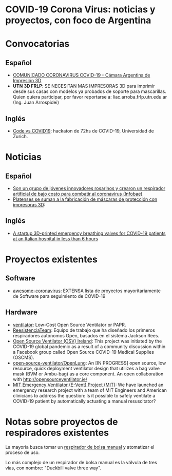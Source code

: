 # COVID-19 Corona Virus: noticias y proyectos, con foco de Argentina

# Convocatorias

## Español

- [COMUNICADO CORONAVIRUS COVID-19 - Cámara Argentina de Impresión 3D](https://www.camar3d.org/comunicado-coronavirus-covid-19/)
- **UTN 3D FRLP**: SE NECESITAN MAS IMPRESORAS 3D para imprimir desde sus casas con modelos ya probados de soporte para mascarillas. Quien quiera participar, por favor reportarse a: liac.arroba.frlp.utn.edu.ar (Ing. Juan Arrospidei)

## Inglés

- [Code vs COVID19](https://www.codevscovid19.org): hackaton de 72hs de COVID-19, Universidad de Zurich.

# Noticias

## Español

- [Son un grupo de jóvenes innovadores rosarinos y crearon un respirador artificial de bajo costo para combatir al coronavirus (Infobae)](https://www.infobae.com/sociedad/2020/03/22/son-un-grupo-de-jovenes-innovadores-rosarinos-y-crearon-un-respirador-artificial-de-bajo-costo-para-combatir-al-coronavirus/)
- [Platenses se suman a la fabricación de máscaras de protección con impresoras 3D](https://www.0221.com.ar/nota/2020-3-23-14-22-0-la-plata-se-suma-a-la-fabricacion-de-mascaras-de-proteccion-con-impresoras-3d):

## Inglés

- [A startup 3D-printed emergency breathing valves for COVID-19 patients at an Italian hospital in less than 6 hours](https://www.businessinsider.com/coronavirus-italian-hospital-3d-printed-breathing-valves-covid-19-patients-2020-3)

# Proyectos existentes

## Software

- [awesome-coronavirus](https://github.com/soroushchehresa/awesome-coronavirus): EXTENSA lista de proyectos mayoritariamente de Software para seguimiento de COVID-19

## Hardware

- [ventilator](https://github.com/jcl5m1/ventilator): Low-Cost Open Source Ventilator or PAPR.
- [ReesistenciaTeam](https://twitter.com/ReesistenciaT): Equipo de trabajo que ha diseñado los primeros respiradores autónomos Open, basados en el sistema Jackson Rees.
- [Open Source Ventilator (OSV) Ireland](https://opensourceventilator.ie/): This project was initiated by the COVID-19 global pandemic as a result of a community discussion within a Facebook group called Open Source COVID-19 Medical Supplies (OSCMS).
- [open-source-ventilator/OpenLung](https://gitlab.com/open-source-ventilator/OpenLung): An [IN PROGRESS] open source, low resource, quick deployment ventilator design that utilizes a bag valve mask (BVM or Ambu-bag) as a core component. An open collaboration with http://opensourceventilator.ie/
- [MIT Emergency Ventilator (E-Vent) Project (MIT)](https://e-vent.mit.edu/): We have launched an emergency research project with a team of MIT Engineers and American clinicians to address the question: Is it possible to safely ventilate a COVID-19 patient by automatically actuating a manual resuscitator?

# Notas sobre proyectos de respiradores existentes

La mayoría busca tomar un [respirador de bolsa manual](https://en.wikipedia.org/wiki/Bag_valve_mask) y atomatizar el proceso de uso. 

Lo más complejo de un respirador de bolsa manual es la válvula de tres vías, con nombre: "Duckbill valve three way".


